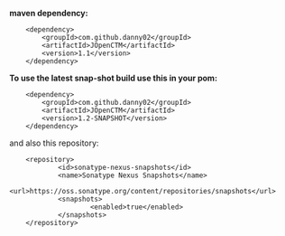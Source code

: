 **maven dependency:**

        <dependency>
            <groupId>com.github.danny02</groupId>
            <artifactId>JOpenCTM</artifactId>
            <version>1.1</version>
        </dependency>
        
        
**To use the latest snap-shot build use this in your pom:**

        <dependency>
            <groupId>com.github.danny02</groupId>
            <artifactId>JOpenCTM</artifactId>
            <version>1.2-SNAPSHOT</version>
        </dependency>
        
and also this repository:
        
        <repository>
                <id>sonatype-nexus-snapshots</id>
                <name>Sonatype Nexus Snapshots</name>
                <url>https://oss.sonatype.org/content/repositories/snapshots</url>
                <snapshots>
                        <enabled>true</enabled>
                </snapshots>
        </repository>

